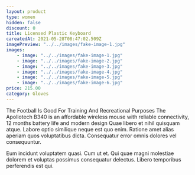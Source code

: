 ```yaml
---
layout: product
type: women
hidden: false
discount: 0
title: Licensed Plastic Keyboard
careatedAt: 2021-05-28T08:47:02.509Z
imagePreview: "../../images/fake-image-1.jpg"
images:
    - image: "../../images/fake-image-1.jpg"
    - image: "../../images/fake-image-2.jpg"
    - image: "../../images/fake-image-3.jpg"
    - image: "../../images/fake-image-4.jpg"
    - image: "../../images/fake-image-5.jpg"
    - image: "../../images/fake-image-6.jpg"
price: 215.00
category: Gloves
---
```

The Football Is Good For Training And Recreational Purposes
The Apollotech B340 is an affordable wireless mouse with reliable connectivity, 12 months battery life and modern design
Quae libero et nihil quisquam atque. Labore optio similique neque est quo enim. Ratione amet alias aperiam quos voluptatibus dicta. Consequatur error omnis dolores vel consequuntur.
 Eum incidunt voluptatem quasi. Cum ut et. Qui quae magni molestiae dolorem et voluptas possimus consequatur delectus. Libero temporibus perferendis est qui.
